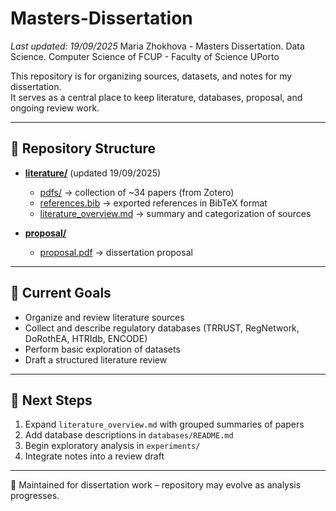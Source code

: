 # Masters-Dissertation
_Last updated: 19/09/2025_
Maria Zhokhova - Masters Dissertation. Data Science. Computer Science of FCUP - Faculty of Science UPorto

This repository is for organizing sources, datasets, and notes for my dissertation.  
It serves as a central place to keep literature, databases, proposal, and ongoing review work.

---

## 📂 Repository Structure
- [**literature/**](literature)  (updated 19/09/2025)
  - [pdfs/](literature/pdfs) → collection of ~34 papers (from Zotero)  
  - [references.bib](literature/references.bib) → exported references in BibTeX format  
  - [literature_overview.md](literature/literature_overview.md) → summary and categorization of sources  
 
- [**proposal/**](proposal)  
  - [proposal.pdf](proposal/proposal.pdf) → dissertation proposal  

---

## 🎯 Current Goals
- Organize and review literature sources  
- Collect and describe regulatory databases (TRRUST, RegNetwork, DoRothEA, HTRIdb, ENCODE)  
- Perform basic exploration of datasets  
- Draft a structured literature review  

---

## 📌 Next Steps
1. Expand `literature_overview.md` with grouped summaries of papers  
2. Add database descriptions in `databases/README.md`  
3. Begin exploratory analysis in `experiments/`  
4. Integrate notes into a review draft  

---

📖 Maintained for dissertation work – repository may evolve as analysis progresses.
